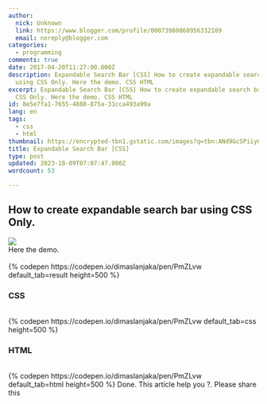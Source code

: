 ```yaml
---
author:
  nick: Unknown
  link: https://www.blogger.com/profile/00073980860956332189
  email: noreply@blogger.com
categories:
  - programming
comments: true
date: 2017-04-20T11:27:00.000Z
description: Expandable Search Bar [CSS] How to create expandable search bar
  using CSS Only. Here the demo. CSS HTML
excerpt: Expandable Search Bar [CSS] How to create expandable search bar using
  CSS Only. Here the demo. CSS HTML
id: 8e5e7fa1-7655-4888-875a-31cca493a99a
lang: en
tags:
  - css
  - html
thumbnail: https://encrypted-tbn1.gstatic.com/images?q=tbn:ANd9GcSPiiyCAjSBQpwIQYKGS6wUqFGHQWSK9W7UhmZ5mu9eAPavFkA-
title: Expandable Search Bar [CSS]
type: post
updated: 2023-10-09T07:07:47.000Z
wordcount: 53

---
```


<h2>How to create expandable search bar using CSS Only.</h2><div><img src="https://encrypted-tbn1.gstatic.com/images?q=tbn:ANd9GcSPiiyCAjSBQpwIQYKGS6wUqFGHQWSK9W7UhmZ5mu9eAPavFkA-"></div><div>Here the demo.</div><br>{% codepen https://codepen.io/dimaslanjaka/pen/PmZLvw default_tab=result height=500 %} <br><h3>CSS</h3><br>{% codepen https://codepen.io/dimaslanjaka/pen/PmZLvw default_tab=css height=500 %} <br><h3>HTML</h3><br>{% codepen https://codepen.io/dimaslanjaka/pen/PmZLvw default_tab=html height=500 %} Done. This article help you ?. Please share this